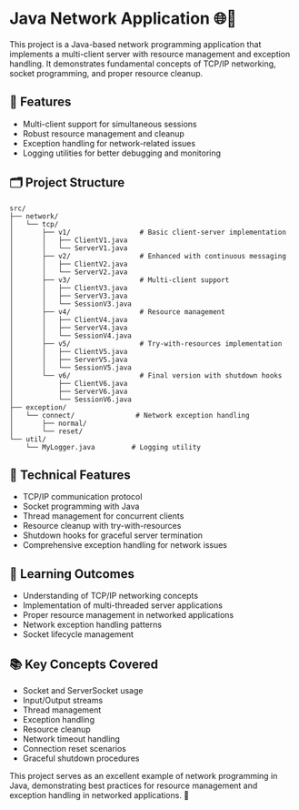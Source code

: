 # Java Network Application 🌐💬

This project is a Java-based network programming application that implements a multi-client server with resource management and exception handling. It demonstrates fundamental concepts of TCP/IP networking, socket programming, and proper resource cleanup.

## 🌟 Features

- Multi-client support for simultaneous sessions
- Robust resource management and cleanup
- Exception handling for network-related issues
- Logging utilities for better debugging and monitoring


## 🗂️ Project Structure

```
src/
├── network/
│   └── tcp/
│       ├── v1/                 # Basic client-server implementation
│       │   ├── ClientV1.java
│       │   └── ServerV1.java
│       ├── v2/                 # Enhanced with continuous messaging
│       │   ├── ClientV2.java
│       │   └── ServerV2.java
│       ├── v3/                 # Multi-client support
│       │   ├── ClientV3.java
│       │   ├── ServerV3.java
│       │   └── SessionV3.java
│       ├── v4/                 # Resource management
│       │   ├── ClientV4.java
│       │   ├── ServerV4.java
│       │   └── SessionV4.java
│       ├── v5/                 # Try-with-resources implementation
│       │   ├── ClientV5.java
│       │   ├── ServerV5.java
│       │   └── SessionV5.java
│       └── v6/                 # Final version with shutdown hooks
│           ├── ClientV6.java
│           ├── ServerV6.java
│           └── SessionV6.java
├── exception/
│   └── connect/               # Network exception handling
│       ├── normal/
│       └── reset/
└── util/
    └── MyLogger.java         # Logging utility
```

## 🔧 Technical Features

- TCP/IP communication protocol
- Socket programming with Java
- Thread management for concurrent clients
- Resource cleanup with try-with-resources
- Shutdown hooks for graceful server termination
- Comprehensive exception handling for network issues

## 🎯 Learning Outcomes

- Understanding of TCP/IP networking concepts
- Implementation of multi-threaded server applications
- Proper resource management in networked applications
- Network exception handling patterns
- Socket lifecycle management

## 📚 Key Concepts Covered

- Socket and ServerSocket usage
- Input/Output streams
- Thread management
- Exception handling
- Resource cleanup
- Network timeout handling
- Connection reset scenarios
- Graceful shutdown procedures

This project serves as an excellent example of network programming in Java, demonstrating best practices for resource management and exception handling in networked applications. 🚀
